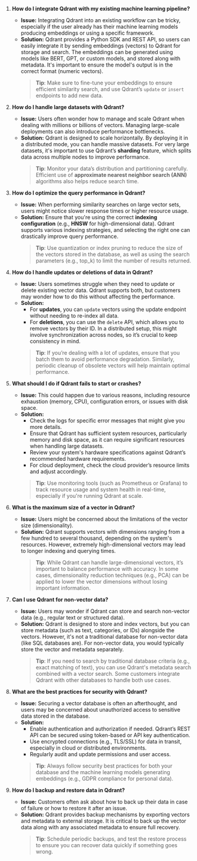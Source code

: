 1. **How do I integrate Qdrant with my existing machine learning pipeline?**
    - **Issue:** Integrating Qdrant into an existing workflow can be tricky, especially if the user already has their machine learning models producing embeddings or using a specific framework.
    - **Solution:** Qdrant provides a Python SDK and REST API, so users can easily integrate it by sending embeddings (vectors) to Qdrant for storage and search. The embeddings can be generated using models like BERT, GPT, or custom models, and stored along with metadata. It's important to ensure the model's output is in the correct format (numeric vectors).
		> **Tip**: Make sure to fine-tune your embeddings to ensure efficient similarity search, and use Qdrant’s `update` or `insert` endpoints to add new data.

2. **How do I handle large datasets with Qdrant?**
    - **Issue:** Users often wonder how to manage and scale Qdrant when dealing with millions or billions of vectors. Managing large-scale deployments can also introduce performance bottlenecks.
    - **Solution:** Qdrant is designed to scale horizontally. By deploying it in a distributed mode, you can handle massive datasets. For very large datasets, it's important to use Qdrant’s **sharding**	 feature, which splits data across multiple nodes to improve performance.
		> **Tip**: Monitor your data’s distribution and partitioning carefully. Efficient use of **approximate nearest neighbor search (ANN)** algorithms also helps reduce search time.

3. **How do I optimize the query performance in Qdrant?**
    - **Issue:** When performing similarity searches on large vector sets, users might notice slower response times or higher resource usage.
    - **Solution:** Ensure that you're using the correct **indexing configuration** (e.g., **HNSW** for high-dimensional data). Qdrant supports various indexing strategies, and selecting the right one can drastically improve query performance.
		> **Tip**: Use quantization or index pruning to reduce the size of the vectors stored in the database, as well as using the search parameters (e.g., top_k) to limit the number of results returned.

4. **How do I handle updates or deletions of data in Qdrant?**
    - **Issue:**  Users sometimes struggle when they need to update or delete existing vector data. Qdrant supports both, but customers may wonder how to do this without affecting the performance.
    - **Solution:**
        - For **updates**, you can `update` vectors using the update endpoint without needing to re-index all data.
        - For **deletions**, you can use the `delete` API, which allows you to remove vectors by their ID. In a distributed setup, this might involve synchronization across nodes, so it’s crucial to keep consistency in mind.
		> **Tip**: If you’re dealing with a lot of updates, ensure that you batch them to avoid performance degradation. Similarly, periodic cleanup of obsolete vectors will help maintain optimal performance.

5. **What should I do if Qdrant fails to start or crashes?**
    - **Issue:**  This could happen due to various reasons, including resource exhaustion (memory, CPU), configuration errors, or issues with disk space.
    - **Solution:**
        - Check the logs for specific error messages that might give you more details.
        - Ensure that Qdrant has sufficient system resources, particularly memory and disk space, as it can require significant resources when handling large datasets.
        - Review your system's hardware specifications against Qdrant’s recommended hardware requirements.
        - For cloud deployment, check the cloud provider’s resource limits and adjust accordingly.
		> **Tip**: Use monitoring tools (such as Prometheus or Grafana) to track resource usage and system health in real-time, especially if you're running Qdrant at scale.

6. **What is the maximum size of a vector in Qdrant?**
    - **Issue:**  Users might be concerned about the limitations of the vector size (dimensionality).
    - **Solution:**  Qdrant supports vectors with dimensions ranging from a few hundred to several thousand, depending on the system's resources. However, extremely high-dimensional vectors may lead to longer indexing and querying times.
		> **Tip**: While Qdrant can handle large-dimensional vectors, it’s important to balance performance with accuracy. In some cases, dimensionality reduction techniques (e.g., PCA) can be applied to lower the vector dimensions without losing important information.

7. **Can I use Qdrant for non-vector data?**
    - **Issue:**  Users may wonder if Qdrant can store and search non-vector data (e.g., regular text or structured data).
    - **Solution:**  Qdrant is designed to store and index vectors, but you can store metadata (such as text, categories, or IDs) alongside the vectors. However, it's not a traditional database for non-vector data (like SQL databases are). For non-vector data, you would typically store the vector and metadata separately.
		> **Tip**: If you need to search by traditional database criteria (e.g., exact matching of text), you can use Qdrant's metadata search combined with a vector search. Some customers integrate Qdrant with other databases to handle both use cases.

8. **What are the best practices for security with Qdrant?**
    - **Issue:**  Securing a vector database is often an afterthought, and users may be concerned about unauthorized access to sensitive data stored in the database.
    - **Solution:**
        - Enable authentication and authorization if needed. Qdrant’s REST API can be secured using token-based or API key authentication.
        - Use encrypted connections (e.g., TLS/SSL) for data in transit, especially in cloud or distributed environments.
        - Regularly audit and update permissions and user access.
		> **Tip**: Always follow security best practices for both your database and the machine learning models generating embeddings (e.g., GDPR compliance for personal data).

9. **How do I backup and restore data in Qdrant?**
    - **Issue:**  Customers often ask about how to back up their data in case of failure or how to restore it after an issue.
    - **Solution:**  Qdrant provides backup mechanisms by exporting vectors and metadata to external storage. It is critical to back up the vector data along with any associated metadata to ensure full recovery.
		> **Tip**: Schedule periodic backups, and test the restore process to ensure you can recover data quickly if something goes wrong.
